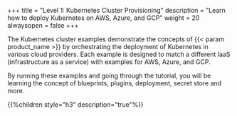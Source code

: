 +++
title = "Level 1: Kubernetes Cluster Provisioning"
description = "Learn how to deploy Kubernetes on AWS, Azure, and GCP"
weight = 20
alwaysopen = false
+++

The Kubernetes cluster examples demonstrate the concepts of {{< param product_name >}} by orchestrating the deployment of Kubernetes in various cloud providers. Each example is designed to match a different IaaS (infrastructure as a service) with examples for AWS, Azure, and GCP.

By running these examples and going through the tutorial, you will be learning the concept of blueprints, plugins, deployment, secret store and more.

{{%children style="h3" description="true"%}}
